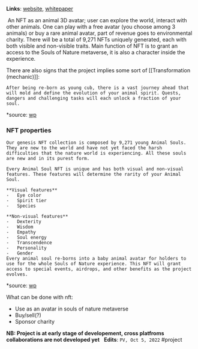 **Links**: [website](https://soulsofnature.io/), [whitepaper](https://metazooie.gitbook.io/souls-of-nature/)

 An NFT as an animal 3D avatar; user can explore the world, interact with other animals. One can play with a free avatar (you choose among 3 animals) or buy a rare animal avatar, part of revenue goes to environmental charity.   There will be a total of 9,271 NFTs uniquely generated, each with both visible and non-visible traits. Main function of NFT is to grant an access to the Souls of Nature metaverse, it is also a character inside the experience.

There are also signs that the project implies some sort of [[Transformation (mechanic)]]:

```
After being re-born as young cub, there is a vast journey ahead that will mold and define the evolution of your animal spirit. Quests, dangers and challenging tasks will each unlock a fraction of your soul.
```
*source: [wp](https://metazooie.gitbook.io/souls-of-nature/)

### NFT properties
```
Our genesis NFT collection is composed by 9,271 young Animal Souls. They are new to the world and have not yet faced the harsh difficulties that the nature world is experiencing. All these souls are new and in its purest form.

Every Animal Soul NFT is unique and has both visual and non-visual features. These features will determine the rarity of your Animal Soul.

**Visual features**
-   Eye color
-   Spirit tier
-   Species  

**Non-visual features**
-   Dexterity 
-   Wisdom 
-   Empathy
-   Soul energy
-   Transcendence  
-   Personality
-   Gender
Every animal soul re-borns into a baby animal avatar for holders to use for the whole Souls of Nature experience. This NFT will grant access to special events, airdrops, and other benefits as the project evolves.
```
*source: [wp](https://metazooie.gitbook.io/souls-of-nature/game-concept/animal-soul-nfts)

What can be done with nft:  
* Use as an avatar in souls of nature metaverse
* Buy/sell(?)  
* Sponsor charity

**NB: Project is at early stage of developement, cross platfroms collaborations are not developed yet**
 
**Edits**: `PV, Oct 5, 2022`
#project 